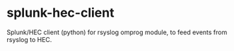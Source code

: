 # splunk-hec-client
Splunk/HEC client (python) for rsyslog omprog module, to feed events from rsyslog to HEC.

